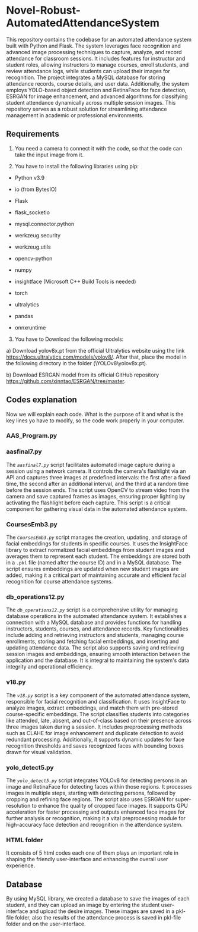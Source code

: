 # Novel-Robust-AutomatedAttendanceSystem

This repository contains the codebase for an automated attendance system built with Python and Flask. The system leverages face recognition and advanced image processing techniques to capture, analyze, and record attendance for classroom sessions. It includes features for instructor and student roles, allowing instructors to manage courses, enroll students, and review attendance logs, while students can upload their images for recognition. The project integrates a MySQL database for storing attendance records, course details, and user data. Additionally, the system employs YOLO-based object detection and RetinaFace for face detection, ESRGAN for image enhancement, and advanced algorithms for classifying student attendance dynamically across multiple session images. This repository serves as a robust solution for streamlining attendance management in academic or professional environments.


## Requirements

1. You need a camera to connect it with the code, so that the code can take the input image from it.

2. You have to install the following libraries using pip:

  - Python v3.9

  - io (from BytesIO)

  - Flask

  - flask_socketio

  - mysql.connector.python

  - werkzeug.security

  - werkzeug.utils

  - opencv-python

  - numpy

  - insightface (Microsoft C++ Build Tools is needed)

  - torch

  - ultralytics

  - pandas
  
  - onnxruntime

3. You have to Download the following models:

  a) Download yolov8x.pt from the official Ultralytics website using the link https://docs.ultralytics.com/models/yolov8/. After that, place the model in the following directory in the folder (\YOLOv8\yolov8x.pt).

  b) Download ESRGAN model from its official GitHub repository https://github.com/xinntao/ESRGAN/tree/master. 
  

## Codes explanation

Now we will explain each code. What is the purpose of it and what is the key lines yo have to modify, so the code work properly in your computer.

### AAS_Program.py


### aasfinal7.py

The *`aasfinal7.py`* script facilitates automated image capture during a session using a network camera. It controls the camera's flashlight via an API and captures three images at predefined intervals: the first after a fixed time, the second after an additional interval, and the third at a random time before the session ends. The script uses OpenCV to stream video from the camera and save captured frames as images, ensuring proper lighting by activating the flashlight before each capture. This script is a critical component for gathering visual data in the automated attendance system.

### CoursesEmb3.py

The *`CoursesEmb3.py`* script manages the creation, updating, and storage of facial embeddings for students in specific courses. It uses the InsightFace library to extract normalized facial embeddings from student images and averages them to represent each student. The embeddings are stored both in a `.pkl` file (named after the course ID) and in a MySQL database. The script ensures embeddings are updated when new student images are added, making it a critical part of maintaining accurate and efficient facial recognition for course attendance systems.

### db_operations12.py

The *`db_operations12.py`* script is a comprehensive utility for managing database operations in the automated attendance system. It establishes a connection with a MySQL database and provides functions for handling instructors, students, courses, and attendance records. Key functionalities include adding and retrieving instructors and students, managing course enrollments, storing and fetching facial embeddings, and inserting and updating attendance data. The script also supports saving and retrieving session images and embeddings, ensuring smooth interaction between the application and the database. It is integral to maintaining the system's data integrity and operational efficiency.

### v18.py

The *`v18.py`* script is a key component of the automated attendance system, responsible for facial recognition and classification. It uses InsightFace to analyze images, extract embeddings, and match them with pre-stored course-specific embeddings. The script classifies students into categories like attended, late, absent, and out-of-class based on their presence across three images taken during a session. It includes preprocessing methods such as CLAHE for image enhancement and duplicate detection to avoid redundant processing. Additionally, it supports dynamic updates for face recognition thresholds and saves recognized faces with bounding boxes drawn for visual validation.

### yolo_detect5.py

The *`yolo_detect5.py`* script integrates YOLOv8 for detecting persons in an image and RetinaFace for detecting faces within those regions. It processes images in multiple steps, starting with detecting persons, followed by cropping and refining face regions. The script also uses ESRGAN for super-resolution to enhance the quality of cropped face images. It supports GPU acceleration for faster processing and outputs enhanced face images for further analysis or recognition, making it a vital preprocessing module for high-accuracy face detection and recognition in the attendance system.

### HTML folder

It consists of 5 html codes each one of them plays an important role in shaping the friendly user-interface and enhancing the overall user experience.

## Database

By using MySQL library, we created a database to save the images of each student, and they can upload an image by entering the student user-interface and upload the desire images. These images are saved in a pkl-file folder, also the results of the attendance process is saved in pkl-file folder and on the user-interface.  
